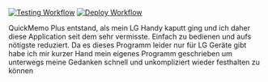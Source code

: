 [![Testing Workflow](https://github.com/mastercad/QuickMemoPlus/actions/workflows/testing.yaml/badge.svg)](https://github.com/mastercad/QuickMemoPlus/actions/workflows/testing.yaml) [![Deploy Workflow](https://github.com/mastercad/QuickMemoPlus/actions/workflows/deployment.yaml/badge.svg)](https://github.com/mastercad/QuickMemoPlus/actions/workflows/deployment.yaml)

QuickMemo Plus entstand, als mein LG Handy kaputt ging und ich daher diese Application seit dem sehr vermisste. Einfach zu bedienen und aufs nötigste reduziert.
Da es dieses Programm leider nur für LG Geräte gibt habe ich mir kurzer Hand mein eigenes Programm geschrieben um unterwegs meine Gedanken schnell und unkompliziert wieder festhalten zu können

